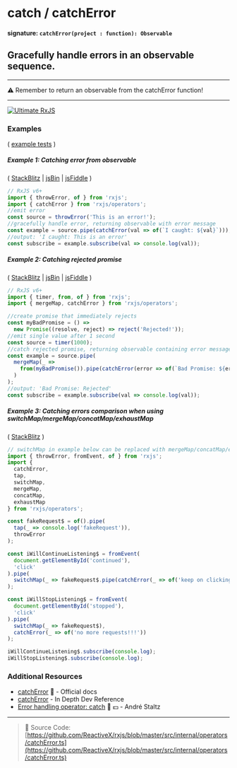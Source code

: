 # catch / catchError

#### signature: `catchError(project : function): Observable`

## Gracefully handle errors in an observable sequence.

---

⚠ Remember to return an observable from the catchError function!

---

[![Ultimate RxJS](https://drive.google.com/uc?export=view&id=1qq2-q-eVe-F_-d0eSvTyqaGRjpfLDdJz 'Ultimate RxJS')](https://ultimatecourses.com/courses/rxjs?ref=4)

### Examples

(
[example tests](https://github.com/btroncone/learn-rxjs/blob/master/operators/specs/error_handling/catch-spec.ts)
)

##### Example 1: Catching error from observable

(
[StackBlitz](https://stackblitz.com/edit/typescript-auc2u2?file=index.ts&devtoolsheight=100)
| [jsBin](http://jsbin.com/porevoxelu/1/edit?js,console) |
[jsFiddle](https://jsfiddle.net/btroncone/wk4oLLqc/) )

```js
// RxJS v6+
import { throwError, of } from 'rxjs';
import { catchError } from 'rxjs/operators';
//emit error
const source = throwError('This is an error!');
//gracefully handle error, returning observable with error message
const example = source.pipe(catchError(val => of(`I caught: ${val}`)));
//output: 'I caught: This is an error'
const subscribe = example.subscribe(val => console.log(val));
```

##### Example 2: Catching rejected promise

(
[StackBlitz](https://stackblitz.com/edit/typescript-nte3xs?file=index.ts&devtoolsheight=100)
| [jsBin](http://jsbin.com/rusaxubanu/1/edit?js,console) |
[jsFiddle](https://jsfiddle.net/btroncone/sLq92gLv/) )

```js
// RxJS v6+
import { timer, from, of } from 'rxjs';
import { mergeMap, catchError } from 'rxjs/operators';

//create promise that immediately rejects
const myBadPromise = () =>
  new Promise((resolve, reject) => reject('Rejected!'));
//emit single value after 1 second
const source = timer(1000);
//catch rejected promise, returning observable containing error message
const example = source.pipe(
  mergeMap(_ =>
    from(myBadPromise()).pipe(catchError(error => of(`Bad Promise: ${error}`)))
  )
);
//output: 'Bad Promise: Rejected'
const subscribe = example.subscribe(val => console.log(val));
```

##### Example 3: Catching errors comparison when using switchMap/mergeMap/concatMap/exhaustMap

(
[StackBlitz](https://stackblitz.com/edit/rxjs-catcherror-withmapoperators?file=index.ts&devtoolsheight=80)
)

```js
// switchMap in example below can be replaced with mergeMap/concatMap/exhaustMap, the same behaviour applies
import { throwError, fromEvent, of } from 'rxjs';
import {
  catchError,
  tap,
  switchMap,
  mergeMap,
  concatMap,
  exhaustMap
} from 'rxjs/operators';

const fakeRequest$ = of().pipe(
  tap(_ => console.log('fakeRequest')),
  throwError
);

const iWillContinueListening$ = fromEvent(
  document.getElementById('continued'),
  'click'
).pipe(
  switchMap(_ => fakeRequest$.pipe(catchError(_ => of('keep on clicking!!!'))))
);

const iWillStopListening$ = fromEvent(
  document.getElementById('stopped'),
  'click'
).pipe(
  switchMap(_ => fakeRequest$),
  catchError(_ => of('no more requests!!!'))
);

iWillContinueListening$.subscribe(console.log);
iWillStopListening$.subscribe(console.log);
```

### Additional Resources

- [catchError](https://rxjs.dev/api/operators/catchError) 📰 - Official docs
- [catchError](https://indepth.dev/reference/rxjs/operators/catch-error) - In Depth Dev Reference
- [Error handling operator: catch](https://egghead.io/lessons/rxjs-error-handling-operator-catch?course=rxjs-beyond-the-basics-operators-in-depth)
  🎥 💵 - André Staltz

---

> 📁 Source Code:
> [https://github.com/ReactiveX/rxjs/blob/master/src/internal/operators/catchError.ts](https://github.com/ReactiveX/rxjs/blob/master/src/internal/operators/catchError.ts)
